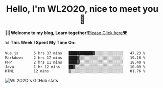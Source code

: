 <h1 align = "center">Hello, I'm WL2O2O, nice to meet you 👋</h1>

🧑‍💻**Welcome to my blog, Learn together!**[Please Click here❤️](https://wl2o2o.github.io)

📊 **This Week I Spent My Time On:**
<!--START_SECTION:waka-->

```txt
Vue.js       5 hrs 37 mins   ███████████▓░░░░░░░░░░░░░   47.23 %
Markdown     2 hrs 17 mins   ████▓░░░░░░░░░░░░░░░░░░░░   19.18 %
PHP          2 hrs 11 mins   ████▓░░░░░░░░░░░░░░░░░░░░   18.40 %
Java         1 hr 12 mins    ██▓░░░░░░░░░░░░░░░░░░░░░░   10.09 %
HTML         12 mins         ▒░░░░░░░░░░░░░░░░░░░░░░░░   01.76 %
```

<!--END_SECTION:waka-->

![WL2O2O's GitHub stats](https://github-readme-stats.vercel.app/api?username=wl2o2o&show_icons=true)


<!--
**WL2O2O/WL2O2O** is a ✨ _special_ ✨ repository because its `README.md` (this file) appears on your GitHub profile.

Here are some ideas to get you started:

- 🔭 I’m currently working on ...
- 🌱 I’m currently learning ...
- 👯 I’m looking to collaborate on ...
- 🤔 I’m looking for help with ...
- 💬 Ask me about ...
- 📫 How to reach me: ...
- 😄 Pronouns: ...
- ⚡ Fun fact: ...
-->
